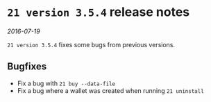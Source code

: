 # `21 version 3.5.4` release notes

*2016-07-19*

`21 version 3.5.4` fixes some bugs from previous versions.

## Bugfixes
- Fix a bug with `21 buy --data-file`
- Fix a bug where a wallet was created when running `21 uninstall`
